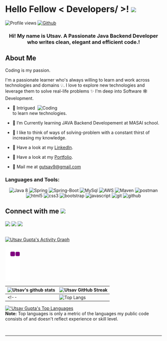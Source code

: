 

<h1> Hello Fellow < Developers/ >! <img src = "https://raw.githubusercontent.com/MartinHeinz/MartinHeinz/master/wave.gif" width = 30px> </h1>
<p align='center'>
</p>


![Profile views](https://visitor-badge.glitch.me/badge?page_id=g-utsav.visitor-badge)
[![Github](https://img.shields.io/github/followers/g-utsav?label=Follow&style=social)](https://github.com/g-utsav)

<h3 align="center"> Hi! My name is Utsav. A Passionate Java Backend Developer who writes clean, elegant and efficient code.!</h3>

<h2> About Me </h2>

  
Coding is my passion.

I'm a passionate learner who's always willing to learn and work across technologies and domains 💡. I love to explore new technologies and leverage them to solve real-life problems ✨ I'm deep into Software 🕸️ Development.

<!-- <img width="50%" align="right" alt="Github" src="https://media0.giphy.com/media/KDDpcKigbfFpnejZs6/giphy.gif?cid=ecf05e47oy6f4zjs8g1qoiystc56cu7r9tb8a1fe76e05oty&rid=giphy.gif" /> -->
<img align="right" alt="Coding" width="400" src="https://www.aegisinfoways.com/images/java/java.jpg">


- 🔭 Intrigued to learn new technologies.

- 🌱 I’m Currently learning JAVA Backend Developement at MASAI school.

- 💞️ I like to think of ways of solving-problem with a constant thirst of increasing my knowledge.

- 💬 Have a look at my [LinkedIn](https://www.linkedin.com/in/g-utsav).
  
- 💬 Have a look at my [Portfolio](https://utsavgupta.netlify.app).

- 💬 Mail me at gutsav9@gmail.com
  



<h3 align="left">Languages and Tools:</h3>
<p align="center">
    <img src="https://img.shields.io/badge/java-%23ED8B00.svg?style=for-the-badge&logo=java&logoColor=white" alt="Java 8" />
  <img src="https://img.shields.io/badge/Spring-6DB33F?style=for-the-badge&logo=spring&logoColor=white" alt="Spring" />
     <img src="https://img.shields.io/badge/Spring_Boot-F2F4F9?style=for-the-badge&logo=spring-boot" alt="Spring-Boot" />
    <img src="https://img.shields.io/badge/MySQL-005C84?style=for-the-badge&logo=mysql&logoColor=white" alt="MySql" />
    <img src="https://img.shields.io/badge/AWS-%23FF9900.svg?style=for-the-badge&logo=amazon-aws&logoColor=white" alt="AWS" />
    <img src="https://img.shields.io/badge/apache_maven-C71A36?style=for-the-badge&logo=apachemaven&logoColor=white" alt="Maven" />
    <img src="https://img.shields.io/badge/Postman-FF6C37?style=for-the-badge&logo=Postman&logoColor=white" alt="postman" />
 <img src="https://img.shields.io/badge/HTML5-E34F26?style=for-the-badge&logo=html5&logoColor=white" alt="html5" />
    <img src="https://img.shields.io/badge/CSS3-1572B6?style=for-the-badge&logo=css3&logoColor=white" alt="css3" />
    <img src="https://img.shields.io/badge/Bootstrap-563D7C?style=for-the-badge&logo=bootstrap&logoColor=white" alt="bootstrap" />
    <img src="https://img.shields.io/badge/JavaScript-323330?style=for-the-badge&logo=javascript&logoColor=F7DF1E" alt="javascript" />
    <img src="https://img.shields.io/badge/Git-f44d27?style=for-the-badge&logo=git&logoColor=white" alt="git" />
    <img src="https://img.shields.io/badge/GitHub-100000?style=for-the-badge&logo=github&logoColor=white" alt="github" />
   
</p>


<h2> Connect with me <img src='https://raw.githubusercontent.com/ShahriarShafin/ShahriarShafin/main/Assets/handshake.gif' width="100px"> </h2>
<a href = 'https://www.linkedin.com/in/g-utsav'> <img width = '32px' align= 'center' src="https://raw.githubusercontent.com/rahulbanerjee26/githubAboutMeGenerator/main/icons/linked-in-alt.svg"/></a> 
<a href = 'https://www.github.com/g-utsav'> <img width = '32px' align= 'center' src="https://raw.githubusercontent.com/rahulbanerjee26/githubAboutMeGenerator/main/icons/github.svg"/></a>
 <a href = 'https://utsavgupta.netlify.app'> <img width = '32px' align= 'center' src="https://github.com/rahulbanerjee26/githubProfileReadmeGenerator/blob/e45a8faf4244da0c2543f7b05cdb4af0f3db34cc/icons/portfolio.png"/></a>
  
<br>
<br>
  <br>
  <a href="https://github.com/g-utsav/github-readme-activity-graph"><img alt="Utsav Gupta's Activity Graph" src="https://activity-graph.herokuapp.com/graph?username=g-utsav&bg_color=0D1117&color=5BCDEC&line=5BCDEC&point=FFFFFF&hide_border=true" /></a>

  ![snake gif](https://github.com/g-utsav/g-utsav/blob/output/github-contribution-grid-snake.gif)

| ![Utsav's github stats](https://github-readme-stats.vercel.app/api?username=g-utsav&show_icons=true&count_private=true&theme=react&hide_border=true&bg_color=0D1117) | ![Utsav GitHub Streak](https://github-readme-streak-stats.herokuapp.com/?user=g-utsav&show_icons=true&count_private=true&theme=react&hide_border=true&bg_color=0D1117) |
| --- | --- |
<!-- | ![Top Langs](https://github-readme-stats.vercel.app/api/top-langs/?username=g-utsav&theme=tokyonight) | Well...That's all ♾️ <br> Have a li'l smile 😄 ![Jokes Card](https://readme-jokes.vercel.app/api?theme=tokyonight)| -->
 <a href="https://github.com/g-utsav/github-readme-stats"><img alt="'Utsav Gupta's Top Languages" src="https://github-readme-stats.vercel.app/api/top-langs/?username=g-utsav&langs_count=8&count_private=true&layout=compact&theme=react&hide_border=true&bg_color=0D1117" /></a>
  <br/>
  <b>Note:</b> Top languages is only a metric of the languages my public code consists of and doesn't reflect experience or skill level.



<br>


-----
